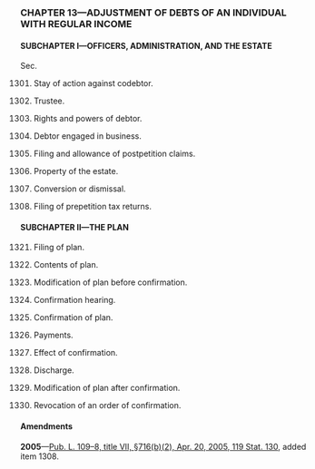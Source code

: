 ### **CHAPTER 13—ADJUSTMENT OF DEBTS OF AN INDIVIDUAL WITH REGULAR INCOME** ###

#### SUBCHAPTER I—OFFICERS, ADMINISTRATION, AND THE ESTATE ####

Sec.

1301. Stay of action against codebtor.

1302. Trustee.

1303. Rights and powers of debtor.

1304. Debtor engaged in business.

1305. Filing and allowance of postpetition claims.

1306. Property of the estate.

1307. Conversion or dismissal.

1308. Filing of prepetition tax returns.

#### SUBCHAPTER II—THE PLAN ####

1321. Filing of plan.

1322. Contents of plan.

1323. Modification of plan before confirmation.

1324. Confirmation hearing.

1325. Confirmation of plan.

1326. Payments.

1327. Effect of confirmation.

1328. Discharge.

1329. Modification of plan after confirmation.

1330. Revocation of an order of confirmation.

#### Amendments ####

**2005**—[Pub. L. 109–8, title VII, §716(b)(2), Apr. 20, 2005, 119 Stat. 130](/statviewer.htm?volume=119&page=130), added item 1308.